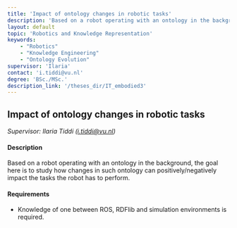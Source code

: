 ```yaml
---
title: 'Impact of ontology changes in robotic tasks'
description: 'Based on a robot operating with an ontology in the background, the goal here is to study how changes in such ontology can positively/negatively impact the tasks the robot has to perform.'
layout: default
topic: 'Robotics and Knowledge Representation'
keywords:
    - "Robotics"
    - "Knowledge Engineering"
    - "Ontology Evolution"
supervisor: 'Ilaria'
contact: 'i.tiddi@vu.nl'
degree: 'BSc./MSc.'
description_link: '/theses_dir/IT_embodied3'
---
```


## Impact of ontology changes in robotic tasks
*Supervisor: Ilaria Tiddi (i.tiddi@vu.nl)*

#### Description
Based on a robot operating with an ontology in the background, the goal here is to study how changes in such ontology can positively/negatively impact the tasks the robot has to perform. 

#### Requirements
- Knowledge of one between ROS, RDFlib and simulation environments is required.

